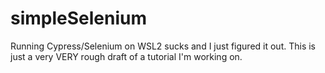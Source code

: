 # simpleSelenium


Running Cypress/Selenium on WSL2 sucks and I just figured it out. This is just a very VERY rough draft of a tutorial I'm working on.
